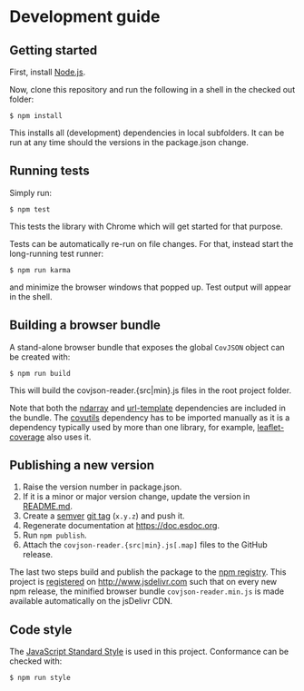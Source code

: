 # Development guide

## Getting started

First, install [Node.js](https://nodejs.org/download/).

Now, clone this repository and run the following in a shell in the checked out folder:
```
$ npm install
```

This installs all (development) dependencies in local subfolders.
It can be run at any time should the versions in the package.json change.

## Running tests

Simply run:
```
$ npm test
```

This tests the library with Chrome which will get started for that purpose.

Tests can be automatically re-run on file changes. For that, instead start the long-running test runner:
```
$ npm run karma
```
and minimize the browser windows that popped up. Test output will appear in the shell.

## Building a browser bundle

A stand-alone browser bundle that exposes the global `CovJSON` object can be created with:
```
$ npm run build
```
This will build the covjson-reader.{src|min}.js files in the root project folder.

Note that both the [ndarray](https://www.npmjs.com/package/ndarray) and 
[url-template](https://www.npmjs.com/package/url-template) dependencies are included in the bundle.
The [covutils](https://www.npmjs.com/package/covutils) dependency has to be imported manually
as it is a dependency typically used by more than one library, for example,
[leaflet-coverage](https://www.npmjs.com/package/leaflet-coverage) also uses it.

## Publishing a new version

1. Raise the version number in package.json.
2. If it is a minor or major version change, update the version in [README.md](README.md).
3. Create a [semver](http://semver.org/) [git tag](https://git-scm.com/book/en/v2/Git-Basics-Tagging) (`x.y.z`) and push it.
4. Regenerate documentation at https://doc.esdoc.org.
5. Run `npm publish`.
6. Attach the `covjson-reader.{src|min}.js[.map]` files to the GitHub release.

The last two steps build and publish the package to the [npm registry](https://www.npmjs.com/package/covjson-reader).
This project is [registered](https://github.com/jsdelivr/jsdelivr/tree/master/files/covjson-reader)
on http://www.jsdelivr.com such that on every new
npm release, the minified browser bundle `covjson-reader.min.js` is made available automatically on the jsDelivr CDN.

## Code style

The [JavaScript Standard Style](http://standardjs.com) is used in this project.
Conformance can be checked with:
```
$ npm run style
```

